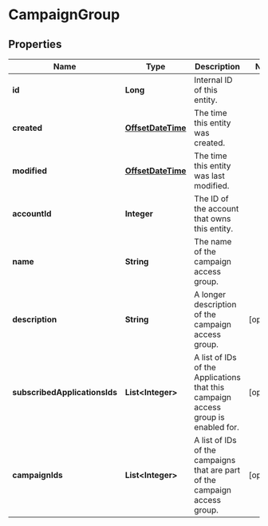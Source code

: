 

# CampaignGroup

## Properties

Name | Type | Description | Notes
------------ | ------------- | ------------- | -------------
**id** | **Long** | Internal ID of this entity. | 
**created** | [**OffsetDateTime**](OffsetDateTime.md) | The time this entity was created. | 
**modified** | [**OffsetDateTime**](OffsetDateTime.md) | The time this entity was last modified. | 
**accountId** | **Integer** | The ID of the account that owns this entity. | 
**name** | **String** | The name of the campaign access group. | 
**description** | **String** | A longer description of the campaign access group. |  [optional]
**subscribedApplicationsIds** | **List&lt;Integer&gt;** | A list of IDs of the Applications that this campaign access group is enabled for. |  [optional]
**campaignIds** | **List&lt;Integer&gt;** | A list of IDs of the campaigns that are part of the campaign access group. |  [optional]



